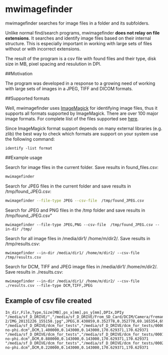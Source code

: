 # mwimagefinder

mwimagefinder searches for image files in a folder and its subfolders.

Unlike normal find/search programs, mwimagefinder **does not relay on file extensions**. It searches and identify image files based on their internal structure. This is especially important in working with large sets of files without or with incorrect extensions. 

The result of the program is a csv file with found files and their type, disk size in MB, pixel spacing and resulution in DPI.

##Motivation

The program was developed in a response to a growing need of working with large sets of images in a JPEG, TIFF and DICOM formats. 

##Supported formats

Well, mwimagefinder uses [ImageMagick](http://www.imagemagick.org/) for identifying image files, thus it supports all formats supported by ImageMagick. There are over 100 major image formats. For complete liist of the files supported see [here](http://www.imagemagick.org/script/formats.php).

Since ImageMagick format support depends on many external libraries (e.g. zlib) the best way to check which formats are support on your system use the following command:
```
identify -list format
```

##Example usage

Search for image files in the current folder. Save results in found_files.csv:
```bash
mwimagefinder
```
Search for JPEG files in the current folder and save results in /tmp/found_JPEG.csv:
```bash
mwimagefinder --file-type JPEG --csv-file  /tmp/found_JPEG.csv
```

Search for JPEG and PNG files in the /tmp folder and save results in /tmp/found_JPEG.csv"
```
mwimagefinder --file-type JPEG,PNG --csv-file  /tmp/found_JPEG.csv --in-dir /tmp/
```


Search for all image files in /media/dir1/ /home/m/dir2/. Save results in /tmp/results.csv:
```
mwimagefinder --in-dir /media/dir1/ /home/m/dir2/ --csv-file /tmp/results.csv
```

Search for DCM, TIFF and JPEG image files in /media/dir1/ /home/m/dir2/. Save results in ./results.csv:
```
mwimagefinder --in-dir /media/dir1/ /home/m/dir2/ --csv-file ./results.csv --file-type DCM,TIFF,JPEG 
```

## Example of csv file created

```
In_dir,File,Type,Size[MB],ps_x[mm],ps_y[mm],DPIx,DPIy
"/media/sf_D_DRIVE/","/media/sf_D_DRIVE/From_SD_Card/DCIM/Camera/fremantle 2/IMG_20131226_155158.jpg",JPEG,0.430859,0.352778,0.352778,69.165354,69.165354
"/media/sf_D_DRIVE/dcm_for_tests","/media/sf_D_DRIVE/dcm_for_tests/0000b-no-phi.dcm",DCM,1.400000,0.143000,0.143000,170.629371,170.629371
"/media/sf_D_DRIVE/dcm_for_tests","/media/sf_D_DRIVE/dcm_for_tests/0001x-no-phi.dcm",DCM,0.880000,0.143000,0.143000,170.629371,170.629371
"/media/sf_D_DRIVE/dcm_for_tests","/media/sf_D_DRIVE/dcm_for_tests/0002x-no-phi.dcm",DCM,0.220000,0.143000,0.143000,170.629371,170.629371
```